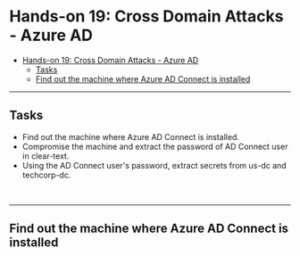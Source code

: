 # Hands-on 19: Cross Domain Attacks - Azure AD

- [Hands-on 19: Cross Domain Attacks - Azure AD](#hands-on-19-cross-domain-attacks---azure-ad)
  - [Tasks](#tasks)
  - [Find out the machine where Azure AD Connect is installed](#find-out-the-machine-where-azure-ad-connect-is-installed)

---

## Tasks

- Find out the machine where Azure AD Connect is installed.
- Compromise the machine and extract the password of AD Connect user in clear-text.
- Using the AD Connect user's password, extract secrets from us-dc and techcorp-dc.

<br/>

----

## Find out the machine where Azure AD Connect is installed

